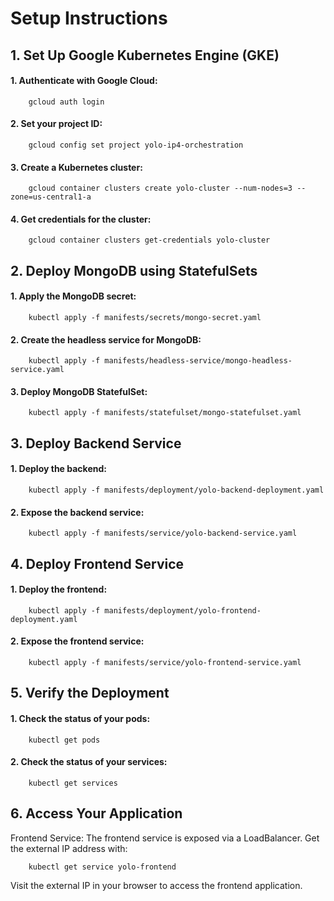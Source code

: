 # Setup Instructions
## 1. Set Up Google Kubernetes Engine (GKE)
#### 1. Authenticate with Google Cloud:

        gcloud auth login
#### 2. Set your project ID:

        gcloud config set project yolo-ip4-orchestration

#### 3. Create a Kubernetes cluster:

        gcloud container clusters create yolo-cluster --num-nodes=3 --zone=us-central1-a
#### 4. Get credentials for the cluster:

        gcloud container clusters get-credentials yolo-cluster

## 2. Deploy MongoDB using StatefulSets
#### 1. Apply the MongoDB secret:

        kubectl apply -f manifests/secrets/mongo-secret.yaml
#### 2. Create the headless service for MongoDB:

        kubectl apply -f manifests/headless-service/mongo-headless-service.yaml
#### 3. Deploy MongoDB StatefulSet:

        kubectl apply -f manifests/statefulset/mongo-statefulset.yaml
## 3. Deploy Backend Service
#### 1. Deploy the backend:

        kubectl apply -f manifests/deployment/yolo-backend-deployment.yaml
#### 2. Expose the backend service:

        kubectl apply -f manifests/service/yolo-backend-service.yaml

## 4. Deploy Frontend Service
#### 1. Deploy the frontend:

        kubectl apply -f manifests/deployment/yolo-frontend-deployment.yaml
#### 2. Expose the frontend service:

        kubectl apply -f manifests/service/yolo-frontend-service.yaml

## 5. Verify the Deployment
#### 1. Check the status of your pods:

        kubectl get pods
#### 2. Check the status of your services:

        kubectl get services

## 6. Access Your Application
Frontend Service: The frontend service is exposed via a LoadBalancer. Get the external IP address with:

        kubectl get service yolo-frontend
        
Visit the external IP in your browser to access the frontend application.